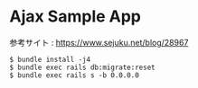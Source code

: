 # Ajax Sample App

参考サイト : https://www.sejuku.net/blog/28967

```shell
$ bundle install -j4
$ bundle exec rails db:migrate:reset
$ bundle exec rails s -b 0.0.0.0
```